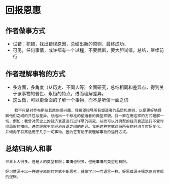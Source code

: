 # 回报恩惠

## 作者做事方式  
* 试错：犯错，找出错误原因，总结出新的原则，最终成功。
* 可见，任何事情，或许都有一个过程，不要武断，要大胆试错，总结，继续前行

## 作者理解事物的方式   
* 多方面，多角度（从历史、不同人等）全面研究，总结相同和差异点，得到关于该事物的普世、永恒的特点，进而理解差异。
* 这么做，可以更全面的了解一个事物，而不是听信一面之词

```
    我不只是对乔布斯及其原则感兴趣，我希望指导所有塑造者的品质和原则，以便更好地理解他们之间的共性与差异，总结出一个标准的塑造者的典型样貌。我一直在用这样的方式理解一切，例如：我曾对历史上的经济衰退进行过详尽的研究，从而可以对典型的经济衰退进行不受时间局限的描绘，进而理解不同经济衰退之间的差异。我用这种方式对待所有的经济与市场变化，并倾向于将其适用于几乎一切事物，因为它有助于我理解事物的运行方式。
```

## 总结归纳人和事
```
世界上人很多，但是人的类型有限；事情也很多，但是事情的类型也有限。
```

```
好习惯源于以一种遵守原则的方式不断思考，就像学习一门语言一样。好思维源于探求原则背后的逻辑。
```

